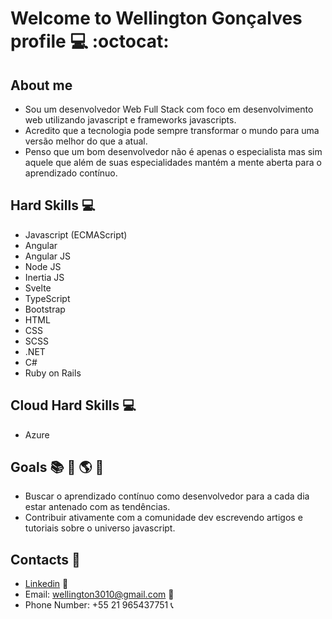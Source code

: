 # Welcome to **Wellington Gonçalves** profile :computer: :octocat:

## About me
- Sou um desenvolvedor Web Full Stack com foco em desenvolvimento web utilizando javascript e frameworks javascripts.
- Acredito que a tecnologia pode sempre transformar o mundo para uma versão melhor do que a atual. 
- Penso que um bom desenvolvedor não é apenas o especialista mas sim aquele que além de suas especialidades mantém a mente aberta para o aprendizado contínuo. 

## Hard Skills :computer:
- Javascript (ECMAScript)
- Angular
- Angular JS
- Node JS
- Inertia JS
- Svelte
- TypeScript
- Bootstrap
- HTML
- CSS
- SCSS
- .NET
- C#
- Ruby on Rails

## Cloud Hard Skills :computer:
- Azure

## Goals :books: :dart: :earth_americas: :rocket:

- Buscar o aprendizado contínuo como desenvolvedor para a cada dia estar antenado com as tendências.
- Contribuir ativamente com a comunidade dev escrevendo artigos e tutoriais sobre o universo javascript.

## Contacts :iphone:

- [Linkedin](https://www.linkedin.com/in/wellington-gon%C3%A7alves-da-silva-072bb77a/) :briefcase:
- Email: wellington3010@gmail.com :e-mail:
- Phone Number: +55 21 965437751 :telephone_receiver:
